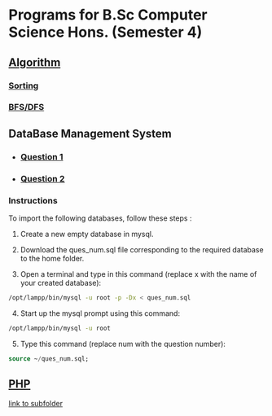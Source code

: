 # Programs for B.Sc Computer Science Hons. (Semester 4)

## [Algorithm](https://github.com/Chaitanya-Raj/Semester4/tree/master/Algorithm)

### [Sorting](https://github.com/Chaitanya-Raj/Semester4/tree/master/Algorithm/q1)

### [BFS/DFS](https://github.com/Chaitanya-Raj/Semester4/tree/master/Algorithm/bfscode)

## DataBase Management System

* ### [Question 1](https://raw.githubusercontent.com/Chaitanya-Raj/Semester4/master/DBMS/ques1.sql)

* ### [Question 2](https://raw.githubusercontent.com/Chaitanya-Raj/Semester4/master/DBMS/ques2.sql)

### Instructions

To import the following databases, follow these steps :

1. Create a new empty database in mysql.

2. Download the ques_num.sql file corresponding to the required database to the home folder.

3. Open a terminal and type in this command (replace x with the name of your created database):

```bash
/opt/lampp/bin/mysql -u root -p -Dx < ques_num.sql
 ```

4. Start up the mysql prompt using this command:

```bash
/opt/lampp/bin/mysql -u root
```

5. Type this command (replace num with the question number):

```sql
source ~/ques_num.sql;
```

## [PHP](https://github.com/Chaitanya-Raj/Semester4/tree/master/PHP)

[link to subfolder](https://github.com/Chaitanya-Raj/Semester4/tree/master/PHP)
